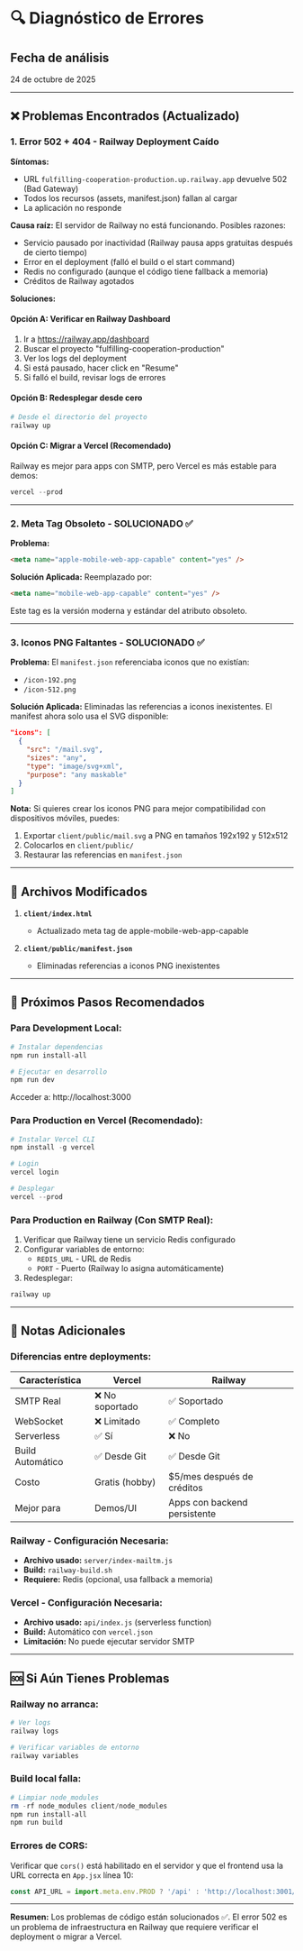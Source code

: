 # 🔍 Diagnóstico de Errores

## Fecha de análisis
24 de octubre de 2025

---

## ❌ Problemas Encontrados (Actualizado)

### 1. Error 502 + 404 - Railway Deployment Caído

**Síntomas:**
- URL `fulfilling-cooperation-production.up.railway.app` devuelve 502 (Bad Gateway)
- Todos los recursos (assets, manifest.json) fallan al cargar
- La aplicación no responde

**Causa raíz:**
El servidor de Railway no está funcionando. Posibles razones:
- Servicio pausado por inactividad (Railway pausa apps gratuitas después de cierto tiempo)
- Error en el deployment (falló el build o el start command)
- Redis no configurado (aunque el código tiene fallback a memoria)
- Créditos de Railway agotados

**Soluciones:**

#### Opción A: Verificar en Railway Dashboard
1. Ir a https://railway.app/dashboard
2. Buscar el proyecto "fulfilling-cooperation-production"
3. Ver los logs del deployment
4. Si está pausado, hacer click en "Resume"
5. Si falló el build, revisar logs de errores

#### Opción B: Redesplegar desde cero
```powershell
# Desde el directorio del proyecto
railway up
```

#### Opción C: Migrar a Vercel (Recomendado)
Railway es mejor para apps con SMTP, pero Vercel es más estable para demos:
```powershell
vercel --prod
```

---

### 2. Meta Tag Obsoleto - SOLUCIONADO ✅

**Problema:**
```html
<meta name="apple-mobile-web-app-capable" content="yes" />
```

**Solución Aplicada:**
Reemplazado por:
```html
<meta name="mobile-web-app-capable" content="yes" />
```

Este tag es la versión moderna y estándar del atributo obsoleto.

---

### 3. Iconos PNG Faltantes - SOLUCIONADO ✅

**Problema:**
El `manifest.json` referenciaba iconos que no existían:
- `/icon-192.png`
- `/icon-512.png`

**Solución Aplicada:**
Eliminadas las referencias a iconos inexistentes. El manifest ahora solo usa el SVG disponible:
```json
"icons": [
  {
    "src": "/mail.svg",
    "sizes": "any",
    "type": "image/svg+xml",
    "purpose": "any maskable"
  }
]
```

**Nota:** Si quieres crear los iconos PNG para mejor compatibilidad con dispositivos móviles, puedes:
1. Exportar `client/public/mail.svg` a PNG en tamaños 192x192 y 512x512
2. Colocarlos en `client/public/`
3. Restaurar las referencias en `manifest.json`

---

## 🔧 Archivos Modificados

1. **`client/index.html`**
   - Actualizado meta tag de apple-mobile-web-app-capable

2. **`client/public/manifest.json`**
   - Eliminadas referencias a iconos PNG inexistentes

---

## 🚀 Próximos Pasos Recomendados

### Para Development Local:
```powershell
# Instalar dependencias
npm run install-all

# Ejecutar en desarrollo
npm run dev
```
Acceder a: http://localhost:3000

### Para Production en Vercel (Recomendado):
```powershell
# Instalar Vercel CLI
npm install -g vercel

# Login
vercel login

# Desplegar
vercel --prod
```

### Para Production en Railway (Con SMTP Real):
1. Verificar que Railway tiene un servicio Redis configurado
2. Configurar variables de entorno:
   - `REDIS_URL` - URL de Redis
   - `PORT` - Puerto (Railway lo asigna automáticamente)
3. Redesplegar:
```powershell
railway up
```

---

## 📝 Notas Adicionales

### Diferencias entre deployments:

| Característica | Vercel | Railway |
|----------------|--------|---------|
| SMTP Real | ❌ No soportado | ✅ Soportado |
| WebSocket | ❌ Limitado | ✅ Completo |
| Serverless | ✅ Sí | ❌ No |
| Build Automático | ✅ Desde Git | ✅ Desde Git |
| Costo | Gratis (hobby) | $5/mes después de créditos |
| Mejor para | Demos/UI | Apps con backend persistente |

### Railway - Configuración Necesaria:
- **Archivo usado:** `server/index-mailtm.js`
- **Build:** `railway-build.sh`
- **Requiere:** Redis (opcional, usa fallback a memoria)

### Vercel - Configuración Necesaria:
- **Archivo usado:** `api/index.js` (serverless function)
- **Build:** Automático con `vercel.json`
- **Limitación:** No puede ejecutar servidor SMTP

---

## 🆘 Si Aún Tienes Problemas

### Railway no arranca:
```powershell
# Ver logs
railway logs

# Verificar variables de entorno
railway variables
```

### Build local falla:
```powershell
# Limpiar node_modules
rm -rf node_modules client/node_modules
npm run install-all
npm run build
```

### Errores de CORS:
Verificar que `cors()` está habilitado en el servidor y que el frontend usa la URL correcta en `App.jsx` línea 10:
```javascript
const API_URL = import.meta.env.PROD ? '/api' : 'http://localhost:3001/api';
```

---

**Resumen:** Los problemas de código están solucionados ✅. El error 502 es un problema de infraestructura en Railway que requiere verificar el deployment o migrar a Vercel.
